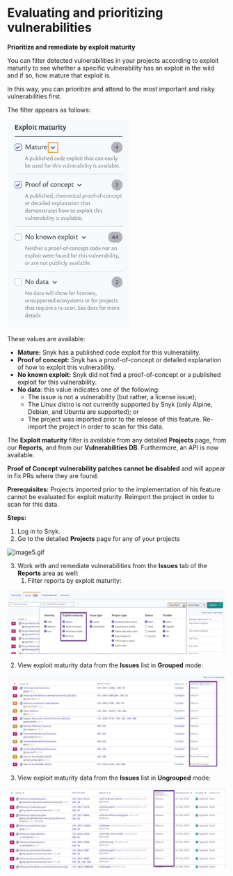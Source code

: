 # Evaluating and prioritizing vulnerabilities

**Prioritize and remediate by exploit maturity**

You can filter detected vulnerabilities in your projects according to exploit maturity to see whether a specific vulnerability has an exploit in the wild and if so, how mature that exploit is.

In this way, you can prioritize and attend to the most important and risky vulnerabilities first.

The filter appears as follows:

![](../../.gitbook/assets/uuid-f0f1776f-26b7-09f6-99f7-db2d9df85b5e-en.png)

These values are available:

* **Mature:** Snyk has a published code exploit for this vulnerability.
* **Proof of concept:** Snyk has a proof-of-concept or detailed explanation of how to exploit this vulnerability.
* **No known exploit:** Snyk did not find a proof-of-concept or a published exploit for this vulnerability.
* **No data**: this value indicates one of the following:
  * The issue is not a vulnerability \(but rather, a license issue\);
  * The Linux distro is not currently supported by Snyk \(only Alpine, Debian, and Ubuntu are supported\); or
  * The project was imported prior to the release of this feature. Re-import the project in order to scan for this data.

The **Exploit maturity** filter is available from any detailed **Projects** page, from our **Reports,** and from our **Vulnerabilities DB**. Furthermore, an API is now available.

**Proof of Concept vulnerability patches cannot be disabled** and will appear in fix PRs where they are found.

**Prerequisites:** Projects imported prior to the implementation of his feature cannot be evaluated for exploit maturity. Reimport the project in order to scan for this data.

**Steps:**

1. Log in to Snyk.
2. Go to the detailed **Projects** page for any of your projects

![image5.gif](../../.gitbook/assets/uuid-414712da-c99d-1416-4948-e5859438d11d-en.gif)

3. Work with and remediate vulnerabilities from the **Issues** tab of the **Reports** area as well: 
   1. Filter reports by exploit maturity:

     

![image2.png](../../.gitbook/assets/uuid-159624f9-b94f-34e9-03d5-005bd12b5209-en.png)

   2. View exploit maturity data from the **Issues** list in **Grouped** mode:

     

![image4.png](../../.gitbook/assets/uuid-626f2c23-462f-8de6-4576-ddfa67f2cd2b-en.png)

   3. View exploit maturity data from the **Issues** list in **Ungrouped** mode:

     

![image3.png](../../.gitbook/assets/uuid-04c57adc-4aa1-2af7-82a4-e3c35f3e5fc5-en.png)


